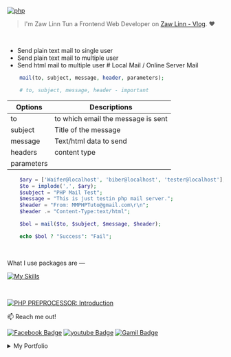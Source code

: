 [![php](https://img.shields.io/badge/PHP-000?style=for-the-badge—=ko-fi—=white)](#)

> I'm Zaw Linn Tun a Frontend Web Developer on [Zaw Linn - Vlog](https://www.github.com/zawlinn-vlog). :heart:

<!-- #### PROJECT SIMPLE &mdash; -->

<!-- ![PROJECT_IMG](./assets/img/sample.png) -->

<br/>

- Send plain text mail to single user
- Send plain text mail to multiple user
- Send html mail to multiple user # Local Mail / Online Server Mail

```php
    mail(to, subject, message, header, parameters);

    # to, subject, message, header - important
```

| Options    | Descriptions                       |
| ---------- | ---------------------------------- |
| to         | to which email the message is sent |
| subject    | Title of the message               |
| message    | Text/html data to send             |
| headers    | content type                       |
| parameters |                                    |

```php
    $ary = ['Waifer@localhost', 'biber@localhost', 'tester@localhost']; # 'waifer@localhost', 'biber@localhost'
    $to = implode(',', $ary);
    $subject = "PHP Mail Test";
    $message = "This is just testin php mail server.";
    $header = "From: MMPHPTuto@gmail.com\r\n";
    $header .= "Content-Type:text/html";

    $bol = mail($to, $subject, $message, $header);

    echo $bol ? "Success": "Fail";
```

<br>

<!-- ![Screenshot of Project](./s1.png) -->

What I use packages are &mdash;

[![My Skills](https://skillicons.dev/icons?i=mysql,npm,git,github,vscode&perline=3)](https://skillicons.dev)

<br>

[![PHP PREPROCESSOR: Introduction](https://img.shields.io/badge/PHP_PREPROCESSOR_—-000?style=for-the-badge—=ko-fi—=white)](#)

📫 Reach me out!

[![Facebook Badge](https://img.shields.io/badge/-@zawlinn_vlog-1ca0f1?style=flat&labelColor=1ca0f1&logo=facebook&logoColor=white&link=https://faebook.com/zawlinn_profile)](https://facebook.com/zawlinn.vlog)
[![youtube Badge](https://img.shields.io/badge/-zawlinn_vlog-c0392b?style=flat&labelColor=c0392b&logo=youtube&logoColor=white)](https://youtube.com/@zawlinn-vlog)
[![Gamil Badge](https://img.shields.io/badge/-zawlinn.profile-c0392b?style=flat&labelColor=c0392b&logo=gmail&logoColor=white)](mailto:zawlinn.profile@gmail.com)

<!-- TODO: Add last video link -->

<details>
    <summary>
        My Portfolio
    </summary>
    <br/>

- :earth_asia: I’m currently working at @Mae Sot Market as a sale staff
- :computer: Most used line of code git commit -m "Initial Commit"
- :brain: I’m looking for help with Outstanding Video ideas.
- :mailbox_with_mail: How to reach me: zawlinn.profile@gmail.com.
- :heart: In a relationship with React
</details>
